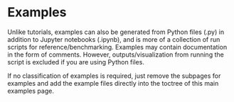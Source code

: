 # Examples

Unlike tutorials, examples can also be generated from Python files (.py) in addition
to Jupyter notebooks (.ipynb),
and is more of a collection of run scripts for reference/benchmarking.
Examples may contain documentation in the form of comments.
However, outputs/visualization from running the script is excluded if you are using Python files.

If no classification of examples is required, just remove the subpages for examples
and add the example files directly into the toctree of this main examples page.

<!-- ```{toctree}
:maxdepth: 2
:caption: List of examples
:titlesonly:
:numbered:
:includehidden:

examples/basic
examples/advanced
``` -->